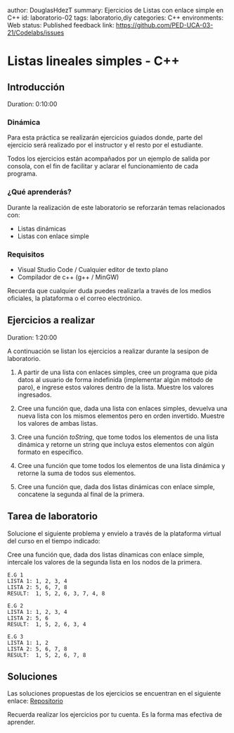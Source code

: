 author: DouglasHdezT
summary: Ejercicios de Listas con enlace simple en C++
id: laboratorio-02
tags: laboratorio,diy
categories: C++
environments: Web
status: Published
feedback link: https://github.com/PED-UCA-03-21/Codelabs/issues

# Listas lineales simples - C++

## Introducción
Duration: 0:10:00

### Dinámica

Para esta práctica se realizarán ejercicios guiados donde, parte del ejercicio será realizado por el instructor y el resto por el estudiante.

Todos los ejercicios están acompañados por un ejemplo de salida por consola, con el fin de facilitar y aclarar el funcionamiento de cada programa.

### ¿Qué aprenderás?

Durante la realización de este laboratorio se reforzarán temas relacionados con:

- Listas dinámicas
- Listas con enlace simple

### Requisitos

- Visual Studio Code / Cualquier editor de texto plano
- Compilador de c++ (g++ / MinGW)

<aside class="positive">
  Recuerda que cualquier duda puedes realizarla a través de los medios oficiales, la plataforma o el correo electrónico.
</aside>

## Ejercicios a realizar
Duration: 1:20:00

A continuación se listan los ejercicios a realizar durante la sesipon de laboratorio.

1. A partir de una lista con enlaces simples, cree un programa que pida datos al usuario de forma indefinida (implementar algún método de paro), e ingrese estos valores dentro de la lista. Muestre los valores ingresados.
   
2. Cree una función que, dada una lista con enlaces simples, devuelva una nueva lista con los mismos elementos pero en orden invertido. Muestre los valores de ambas listas.

3. Cree una función *toString*, que tome todos los elementos de una lista dinámica y retorne un string que incluya estos elementos con algún formato en específico.
   
4. Cree una función que tome todos los elementos de una lista dinámica y retorne la suma de todos sus elementos.

5. Cree una función que, dada dos listas dinámicas con enlace simple, concatene la segunda al final de la primera.

## Tarea de laboratorio

Solucione el siguiente problema y envielo a través de la plataforma virtual del curso en el tiempo indicado:

Cree una función que, dada dos listas dínamicas con enlace simple, intercale los valores de la segunda lista en los nodos de la primera.

```console
E.G 1
LISTA 1: 1, 2, 3, 4
LISTA 2: 5, 6, 7, 8
RESULT:  1, 5, 2, 6, 3, 7, 4, 8

E.G 2
LISTA 1: 1, 2, 3, 4
LISTA 2: 5, 6
RESULT:  1, 5, 2, 6, 3, 4

E.G 3
LISTA 1: 1, 2
LISTA 2: 5, 6, 7, 8
RESULT:  1, 5, 2, 6, 7, 8

```

## Soluciones

Las soluciones propuestas de los ejercicios se encuentran en el siguiente enlace: [Repositorio](https://github.com/PED-UCA-03-21/Laboratorio-02)

<aside class="positive">
  Recuerda realizar los ejercicios por tu cuenta. Es la forma mas efectiva de aprender.
</aside>